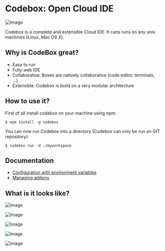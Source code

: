 # Codebox: Open Cloud IDE

![Image](../master/docs/assets/base.png?raw=true)

Codebox is a complete and extensible Cloud IDE. It cans runs on any unix machines (Linux, Mac OS X). 

## Why is CodeBox great?

* Easy to run
* Fully web IDE
* Collaborative: Boxes are natively collaborative (code editor, terminals, ...)
* Extensible: Codebox is build on a very modular architecture

## How to use it?

First of all install codebox on your machine using npm:

```
$ npm install -g codebox
```

You can now run Codebox into a directory (Codebox can only be run on GIT repository):

```
$ codebox run -d ./myworkspace
```

## Documentation

* [Configuration with environment variables](https://github.com/FriendCode/codebox/blob/master/docs/env.md)
* [Managing addons](https://github.com/FriendCode/codebox/blob/master/docs/addons.md)

## What is it looks like?

![Image](../master/docs/assets/realtime_722.png?raw=true)

![Image](../master/docs/assets/addons_722.png?raw=true)

![Image](../master/docs/assets/search_722.png?raw=true)

![Image](../master/docs/assets/terminal_722.png?raw=true)

![Image](../master/docs/assets/settings_722.png?raw=true)
